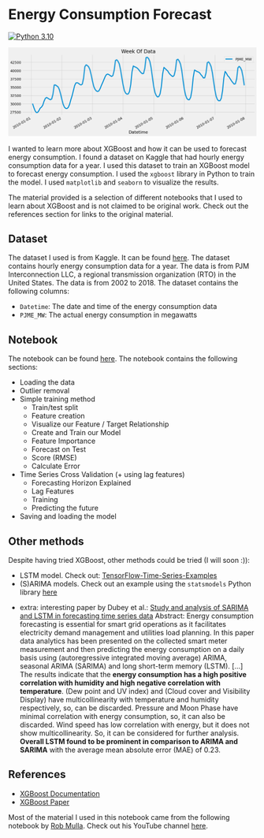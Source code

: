 # Energy Consumption Forecast

[![Python 3.10](https://img.shields.io/badge/python-3.10-blue)](https://www.python.org/downloads/release/python-3100/) 

![Alt text](image.png)

I wanted to learn more about XGBoost and how it can be used to forecast energy consumption. I found a dataset on Kaggle that had hourly energy consumption data for a year. I used this dataset to train an XGBoost model to forecast energy consumption. I used the `xgboost` library in Python to train the model. I used `matplotlib` and `seaborn` to visualize the results.

The material provided is a selection of different notebooks that I used to learn about XGBoost and is not claimed to be original work. Check out the references section for links to the original material.

## Dataset

The dataset I used is from Kaggle. It can be found [here](https://www.kaggle.com/robikscube/hourly-energy-consumption). The dataset contains hourly energy consumption data for a year. The data is from PJM Interconnection LLC, a regional transmission organization (RTO) in the United States. The data is from 2002 to 2018. The dataset contains the following columns:

* `Datetime`: The date and time of the energy consumption data
* `PJME_MW`: The actual energy consumption in megawatts

## Notebook

The notebook can be found [here](EnergyConsumptionForecast.ipynb). The notebook contains the following sections:

- Loading the data
- Outlier removal
- Simple training method
    - Train/test split
    - Feature creation
    - Visualize our Feature / Target Relationship
    - Create and Train our Model
    - Feature Importance
    - Forecast on Test
    - Score (RMSE)
    - Calculate Error
- Time Series Cross Validation (+ using lag features)
    - Forecasting Horizon Explained
    - Lag Features
    - Training
    - Predicting the future
- Saving and loading the model

## Other methods
Despite having tried XGBoost, other methods could be tried (I will soon :)):
- LSTM model. Check out: [TensorFlow-Time-Series-Examples](https://github.com/hzy46/TensorFlow-Time-Series-Examples/blob/master/train_lstm.py)
- (S)ARIMA models. Check out an example using the `statsmodels` Python library [here](https://www.kaggle.com/code/mariavirginiaforcone/power-consumption-forecasting-with-sarima-tbats)
+ extra: interesting paper by Dubey et al.: [Study and analysis of SARIMA and LSTM in forecasting time series data](https://www.sciencedirect.com/science/article/pii/S2213138821004847?casa_token=FkimfUMjx2YAAAAA:T9aFS6-Eko13nFacz2rCtJiumXg5elUrUNZqUfh6MB-XQO3cXglIT1FbKZn5jgdUrKgNdtt2ESE) Abstract: Energy consumption forecasting is essential for smart grid operations as it facilitates electricity demand management and utilities load planning. In this paper data analytics has been presented on the collected smart meter measurement and then predicting the energy consumption on a daily basis using (autoregressive integrated moving average) ARIMA, seasonal ARIMA (SARIMA) and long short-term memory (LSTM). [...] The results indicate that the **energy consumption has a high positive correlation with humidity and high negative correlation with temperature**. (Dew point and UV index) and (Cloud cover and Visibility Display) have multicollinearity with temperature and humidity respectively, so, can be discarded. Pressure and Moon Phase have minimal correlation with energy consumption, so, it can also be discarded. Wind speed has low correlation with energy, but it does not show multicollinearity. So, it can be considered for further analysis. **Overall LSTM found to be prominent in comparison to ARIMA and SARIMA** with the average mean absolute error (MAE) of 0.23.

## References

* [XGBoost Documentation](https://xgboost.readthedocs.io/en/latest/)
* [XGBoost Paper](https://arxiv.org/abs/1603.02754)

Most of the material I used in this notebook came from the following notebook by [Rob Mulla](https://www.kaggle.com/code/robikscube/time-series-forecasting-with-machine-learning-yt). Check out his YouTube channel [here](https://www.youtube.com/@robmulla).
